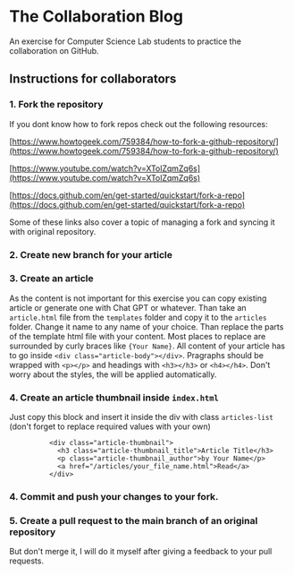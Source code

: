 # The Collaboration Blog

An exercise for Computer Science Lab students to practice the collaboration on GitHub.

## Instructions for collaborators

### 1. Fork the repository

If you dont know how to fork repos check out the following resources:

[https://www.howtogeek.com/759384/how-to-fork-a-github-repository/](https://www.howtogeek.com/759384/how-to-fork-a-github-repository/)

[https://www.youtube.com/watch?v=XTolZqmZq6s](https://www.youtube.com/watch?v=XTolZqmZq6s)

[https://docs.github.com/en/get-started/quickstart/fork-a-repo](https://docs.github.com/en/get-started/quickstart/fork-a-repo)

Some of these links also cover a topic of managing a fork and syncing it with original repository.

### 2. Create new branch for your article

### 3. Create an article

As the content is not important for this exercise you can copy existing article or generate one with Chat GPT or whatever.
Than take an `article.html` file from the `templates` folder and copy it to the `articles` folder.
Change it name to any name of your choice. Than replace the parts of the template html file with your content. Most places to replace are surrounded by curly braces like `{Your Name}`.
All content of your article has to go inside `<div class="article-body"></div>`. Pragraphs should be wrapped with `<p></p>` and headings with `<h3></h3>` or `<h4></h4>`.
Don't worry about the styles, the will be applied automatically.

### 4. Create an article thumbnail inside `index.html`

Just copy this block and insert it inside the div with class `articles-list` (don't forget to replace required values with your own)

```
          <div class="article-thumbnail">
            <h3 class="article-thumbnail_title">Article Title</h3>
            <p class="article-thumbnail_author">by Your Name</p>
            <a href="/articles/your_file_name.html">Read</a>
          </div>
```

### 4. Commit and push your changes to your fork.

### 5. Create a pull request to the main branch of an original repository

But don't merge it, I will do it myself after giving a feedback to your pull requests.

